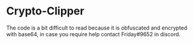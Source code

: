 # Crypto-Clipper

The code is a bit difficult to read because it is obfuscated and encrypted with base64, in case you require help contact Friday#9652 in discord.
